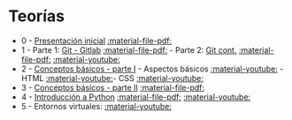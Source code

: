 # Teorías

* 0 - [Presentación inicial](clase0) [:material-file-pdf:](clase0.pdf)
* 1 - Parte 1: [Git - Gitlab](clase1_1) [:material-file-pdf:](clase1_1.pdf) - Parte 2: [Git cont.](clase1_2) [:material-file-pdf:](clase1_2.pdf) [:material-youtube:](https://youtu.be/w931Lo6ab84)
* 2 - [Conceptos básicos - parte I](clase2_1) - Aspectos básicos [:material-youtube:](https://youtu.be/kZiTbrFHEwI) - HTML [:material-youtube:](https://youtu.be/EUm-HjlsUqk)- CSS [:material-youtube:](https://youtu.be/tb4VVTJym6s)
* 3 - [Conceptos básicos - parte II](clase2_2) [:material-file-pdf:](clase2_2.pdf) 
* 4 - [Introducción a Python](clase3_1) [:material-file-pdf:](clase3_1.pdf) [:material-youtube:](https://youtu.be/T_V0ncHIqWU) 
* 5 - Entornos virtuales:  [:material-youtube:](https://youtu.be/uBgh_8esLIw) 
